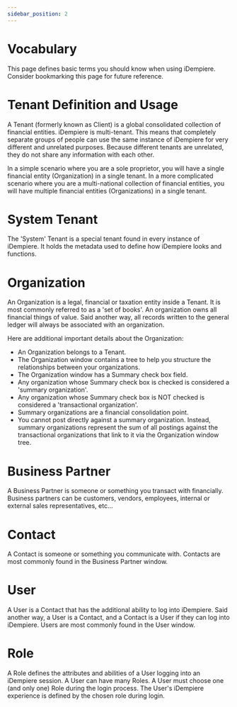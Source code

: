 ```yaml
---
sidebar_position: 2
---
```

# Vocabulary

This page defines basic terms you should know when using iDempiere. Consider bookmarking this page for future reference.

# Tenant Definition and Usage

A Tenant (formerly known as Client) is a global consolidated collection of financial entities. iDempiere is multi-tenant. This means that completely separate groups of people can use the same instance of iDempiere for very different and unrelated purposes. Because different tenants are unrelated, they do not share any information with each other.

In a simple scenario where you are a sole proprietor, you will have a single financial entity (Organization) in a single tenant. In a more complicated scenario where you are a multi-national collection of financial entities, you will have multiple financial entities (Organizations) in a single tenant.

# System Tenant

The 'System' Tenant is a special tenant found in every instance of iDempiere. It holds the metadata used to define how iDempiere looks and functions.

# Organization 

An Organization is a legal, financial or taxation entity inside a Tenant. It is most commonly referred to as a 'set of books'. An organization owns all financial things of value. Said another way, all records written to the general ledger will always be associated with an organization.

Here are additional important details about the Organization:

* An Organization belongs to a Tenant.
* The Organization window contains a tree to help you structure the relationships between your organizations.
* The Organization window has a Summary check box field.
* Any organization whose Summary check box is checked is considered a 'summary organization'.
* Any organization whose Summary check box is NOT checked is considered a 'transactional organization'.
* Summary organizations are a financial consolidation point.
* You cannot post directly against a summary organization. Instead, summary organizations represent the sum of all postings against the transactional organizations that link to it via the Organization window tree.

# Business Partner

A Business Partner is someone or something you transact with financially. Business partners can be customers, vendors, employees, internal or external sales representatives, etc... 

# Contact

A Contact is someone or something you communicate with. Contacts are most commonly found in the Business Partner window.

# User

A User is a Contact that has the additional ability to log into iDempiere. Said another way, a User is a Contact, and a Contact is a User if they can log into iDempiere. Users are most commonly found in the User window.

# Role

A Role defines the attributes and abilities of a User logging into an iDempiere session. A User can have many Roles. A User must choose one (and only one) Role during the login process. The User's iDempiere experience is defined by the chosen role during login.
